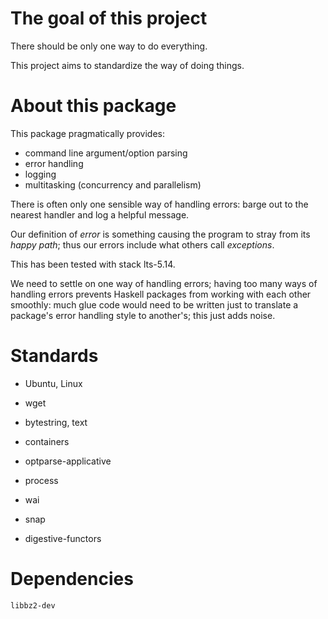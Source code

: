 # The goal of this project

There should be only one way to do everything.

This project aims to standardize the way of doing things.

# About this package

This package pragmatically provides:

* command line argument/option parsing
* error handling
* logging
* multitasking (concurrency and parallelism)

There is often only one sensible way of handling errors:
barge out to the nearest handler and log a helpful message.

Our definition of _error_ is something causing the program to stray from its _happy path_;
thus our errors include what others call _exceptions_.

This has been tested with stack lts-5.14.

We need to settle on one way of handling errors;
having too many ways of handling errors prevents Haskell packages
from working with each other smoothly:
much glue code would need to be written just
to translate a package's error handling style to another's;
this just adds noise.

# Standards

* Ubuntu, Linux
* wget

* bytestring, text
* containers

* optparse-applicative
* process

* wai
* snap
* digestive-functors

# Dependencies

```
libbz2-dev
```
